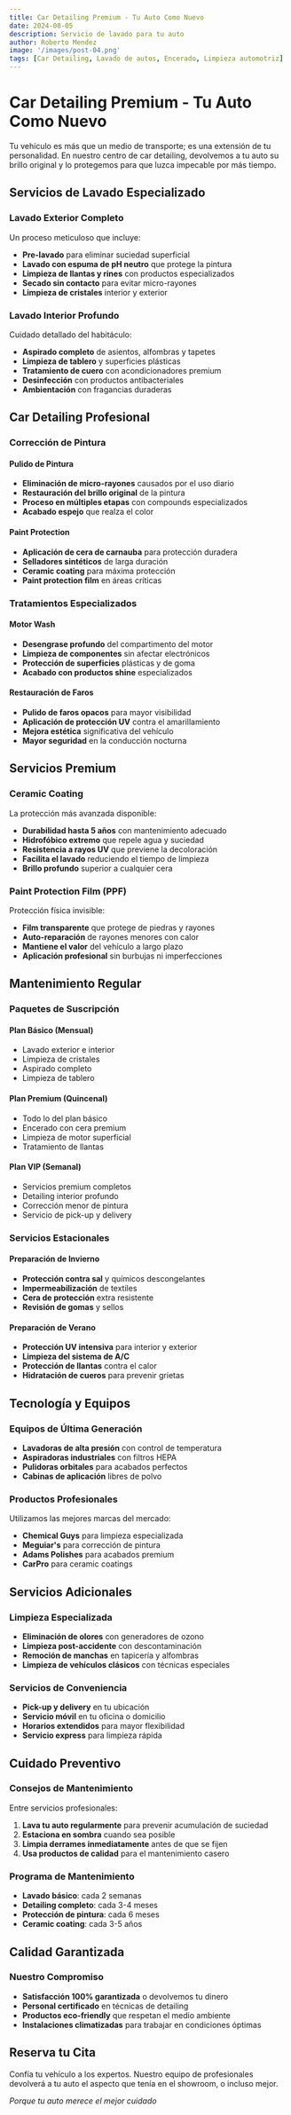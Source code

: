 ```yaml
---
title: Car Detailing Premium - Tu Auto Como Nuevo
date: 2024-08-05
description: Servicio de lavado para tu auto
author: Roberto Mendez
image: '/images/post-04.png'
tags: [Car Detailing, Lavado de autos, Encerado, Limpieza automotriz]
---
```


# Car Detailing Premium - Tu Auto Como Nuevo

Tu vehículo es más que un medio de transporte; es una extensión de tu personalidad. En nuestro centro de car detailing, devolvemos a tu auto su brillo original y lo protegemos para que luzca impecable por más tiempo.

## Servicios de Lavado Especializado

### Lavado Exterior Completo

Un proceso meticuloso que incluye:

- **Pre-lavado** para eliminar suciedad superficial
- **Lavado con espuma de pH neutro** que protege la pintura
- **Limpieza de llantas y rines** con productos especializados
- **Secado sin contacto** para evitar micro-rayones
- **Limpieza de cristales** interior y exterior

### Lavado Interior Profundo

Cuidado detallado del habitáculo:

- **Aspirado completo** de asientos, alfombras y tapetes
- **Limpieza de tablero** y superficies plásticas
- **Tratamiento de cuero** con acondicionadores premium
- **Desinfección** con productos antibacteriales
- **Ambientación** con fragancias duraderas

## Car Detailing Profesional

### Corrección de Pintura

#### Pulido de Pintura
- **Eliminación de micro-rayones** causados por el uso diario
- **Restauración del brillo original** de la pintura
- **Proceso en múltiples etapas** con compounds especializados
- **Acabado espejo** que realza el color

#### Paint Protection
- **Aplicación de cera de carnauba** para protección duradera
- **Selladores sintéticos** de larga duración
- **Ceramic coating** para máxima protección
- **Paint protection film** en áreas críticas

### Tratamientos Especializados

#### Motor Wash
- **Desengrase profundo** del compartimento del motor
- **Limpieza de componentes** sin afectar electrónicos
- **Protección de superficies** plásticas y de goma
- **Acabado con productos shine** especializados

#### Restauración de Faros
- **Pulido de faros opacos** para mayor visibilidad
- **Aplicación de protección UV** contra el amarillamiento
- **Mejora estética** significativa del vehículo
- **Mayor seguridad** en la conducción nocturna

## Servicios Premium

### Ceramic Coating

La protección más avanzada disponible:

- **Durabilidad hasta 5 años** con mantenimiento adecuado
- **Hidrofóbico extremo** que repele agua y suciedad
- **Resistencia a rayos UV** que previene la decoloración
- **Facilita el lavado** reduciendo el tiempo de limpieza
- **Brillo profundo** superior a cualquier cera

### Paint Protection Film (PPF)

Protección física invisible:

- **Film transparente** que protege de piedras y rayones
- **Auto-reparación** de rayones menores con calor
- **Mantiene el valor** del vehículo a largo plazo
- **Aplicación profesional** sin burbujas ni imperfecciones

## Mantenimiento Regular

### Paquetes de Suscripción

#### Plan Básico (Mensual)
- Lavado exterior e interior
- Limpieza de cristales
- Aspirado completo
- Limpieza de tablero

#### Plan Premium (Quincenal)
- Todo lo del plan básico
- Encerado con cera premium
- Limpieza de motor superficial
- Tratamiento de llantas

#### Plan VIP (Semanal)
- Servicios premium completos
- Detailing interior profundo
- Corrección menor de pintura
- Servicio de pick-up y delivery

### Servicios Estacionales

#### Preparación de Invierno
- **Protección contra sal** y químicos descongelantes
- **Impermeabilización** de textiles
- **Cera de protección** extra resistente
- **Revisión de gomas** y sellos

#### Preparación de Verano
- **Protección UV intensiva** para interior y exterior
- **Limpieza del sistema de A/C**
- **Protección de llantas** contra el calor
- **Hidratación de cueros** para prevenir grietas

## Tecnología y Equipos

### Equipos de Última Generación

- **Lavadoras de alta presión** con control de temperatura
- **Aspiradoras industriales** con filtros HEPA
- **Pulidoras orbitales** para acabados perfectos
- **Cabinas de aplicación** libres de polvo

### Productos Profesionales

Utilizamos las mejores marcas del mercado:

- **Chemical Guys** para limpieza especializada
- **Meguiar's** para corrección de pintura
- **Adams Polishes** para acabados premium
- **CarPro** para ceramic coatings

## Servicios Adicionales

### Limpieza Especializada

- **Eliminación de olores** con generadores de ozono
- **Limpieza post-accidente** con descontaminación
- **Remoción de manchas** en tapicería y alfombras
- **Limpieza de vehículos clásicos** con técnicas especiales

### Servicios de Conveniencia

- **Pick-up y delivery** en tu ubicación
- **Servicio móvil** en tu oficina o domicilio
- **Horarios extendidos** para mayor flexibilidad
- **Servicio express** para limpieza rápida

## Cuidado Preventivo

### Consejos de Mantenimiento

Entre servicios profesionales:

1. **Lava tu auto regularmente** para prevenir acumulación de suciedad
2. **Estaciona en sombra** cuando sea posible
3. **Limpia derrames inmediatamente** antes de que se fijen
4. **Usa productos de calidad** para el mantenimiento casero

### Programa de Mantenimiento

- **Lavado básico**: cada 2 semanas
- **Detailing completo**: cada 3-4 meses
- **Protección de pintura**: cada 6 meses
- **Ceramic coating**: cada 3-5 años

## Calidad Garantizada

### Nuestro Compromiso

- **Satisfacción 100% garantizada** o devolvemos tu dinero
- **Personal certificado** en técnicas de detailing
- **Productos eco-friendly** que respetan el medio ambiente
- **Instalaciones climatizadas** para trabajar en condiciones óptimas

## Reserva tu Cita

Confía tu vehículo a los expertos. Nuestro equipo de profesionales devolverá a tu auto el aspecto que tenía en el showroom, o incluso mejor.

*Porque tu auto merece el mejor cuidado*
